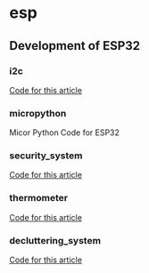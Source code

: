 # esp
## Development of ESP32
### i2c
[Code for this article](https://qiita.com/mitazet/items/abeff4e2671bda763c2f)
### micropython
Micor Python Code for ESP32  
### security_system
[Code for this article](https://qiita.com/mitazet/items/abeff4e2671bda763c2f)
### thermometer
[Code for this article](https://qiita.com/mitazet/items/ea17c1df676cdac78d69)
### decluttering_system
[Code for this article](https://qiita.com/mitazet/items/984e6411de830383ba1f)
